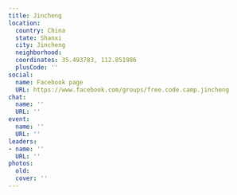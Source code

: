 ```yaml
---
title: Jincheng
location:
  country: China
  state: Shanxi
  city: Jincheng
  neighborhood: 
  coordinates: 35.493783, 112.851986
  plusCode: ''
social:
  name: Facebook page
  URL: https://www.facebook.com/groups/free.code.camp.jincheng
chat:
  name: ''
  URL: ''
event:
  name: ''
  URL: ''
leaders:
- name: ''
  URL: ''
photos:
  old: 
  cover: ''
---
```

